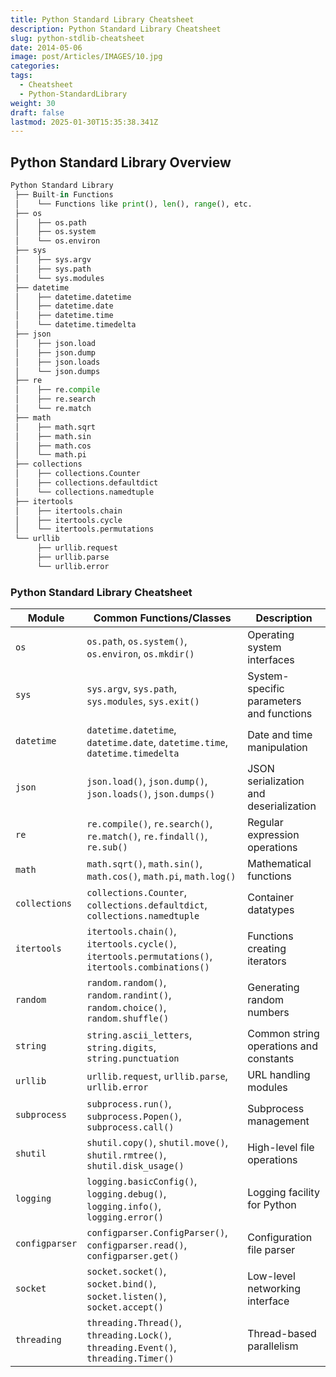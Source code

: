 ```yaml
---
title: Python Standard Library Cheatsheet
description: Python Standard Library Cheatsheet
slug: python-stdlib-cheatsheet
date: 2014-05-06
image: post/Articles/IMAGES/10.jpg
categories: 
tags:
  - Cheatsheet
  - Python-StandardLibrary
weight: 30
draft: false
lastmod: 2025-01-30T15:35:38.341Z
---
```

## Python Standard Library Overview

```python
Python Standard Library
 ├── Built-in Functions
 │    └── Functions like print(), len(), range(), etc.
 ├── os
 │    ├── os.path
 │    ├── os.system
 │    └── os.environ
 ├── sys
 │    ├── sys.argv
 │    ├── sys.path
 │    └── sys.modules
 ├── datetime
 │    ├── datetime.datetime
 │    ├── datetime.date
 │    ├── datetime.time
 │    └── datetime.timedelta
 ├── json
 │    ├── json.load
 │    ├── json.dump
 │    ├── json.loads
 │    └── json.dumps
 ├── re
 │    ├── re.compile
 │    ├── re.search
 │    └── re.match
 ├── math
 │    ├── math.sqrt
 │    ├── math.sin
 │    ├── math.cos
 │    └── math.pi
 ├── collections
 │    ├── collections.Counter
 │    ├── collections.defaultdict
 │    └── collections.namedtuple
 ├── itertools
 │    ├── itertools.chain
 │    ├── itertools.cycle
 │    └── itertools.permutations
 └── urllib
      ├── urllib.request
      ├── urllib.parse
      └── urllib.error
```

<!--

### Key Packages and Modules:

- **Built-in Functions:** Core functions like `print()`, `len()`, `range()`, etc.
    
- **os:** Operating system interfaces like `os.path`, `os.system`, `os.environ`.
    
- **sys:** System-specific parameters and functions like `sys.argv`, `sys.path`, `sys.modules`.
    
- **datetime:** Date and time manipulation like `datetime.datetime`, `datetime.date`, `datetime.time`, `datetime.timedelta`.
    
- **json:** JSON serialization and deserialization like `json.load`, `json.dump`, `json.loads`, `json.dumps`.
    
- **re:** Regular expression operations like `re.compile`, `re.search`, `re.match`.
    
- **math:** Mathematical functions like `math.sqrt`, `math.sin`, `math.cos`, `math.pi`.
    
- **collections:** Container datatypes like `collections.Counter`, `collections.defaultdict`, `collections.namedtuple`.
    
- **itertools:** Functions creating iterators for efficient looping like `itertools.chain`, `itertools.cycle`, `itertools.permutations`.
    
- **urllib:** URL handling modules like `urllib.request`, `urllib.parse`, `urllib.error`.
    

This textual representation should help you understand the structure of some commonly used standard packages in Python. If you need more specific information or have any other requests, let me know!

make a cheatsheet , in a markdown table of the Python Standard Library

Here's a concise cheatsheet for some commonly used modules in the Python Standard Library in a markdown table:
-->

### Python Standard Library Cheatsheet

| **Module**     | **Common Functions/Classes**                                                                     | **Description**                          |
| -------------- | ------------------------------------------------------------------------------------------------ | ---------------------------------------- |
| `os`           | `os.path`, `os.system()`, `os.environ`, `os.mkdir()`                                             | Operating system interfaces              |
| `sys`          | `sys.argv`, `sys.path`, `sys.modules`, `sys.exit()`                                              | System-specific parameters and functions |
| `datetime`     | `datetime.datetime`, `datetime.date`, `datetime.time`, `datetime.timedelta`                      | Date and time manipulation               |
| `json`         | `json.load()`, `json.dump()`, `json.loads()`, `json.dumps()`                                     | JSON serialization and deserialization   |
| `re`           | `re.compile()`, `re.search()`, `re.match()`, `re.findall()`, `re.sub()`                          | Regular expression operations            |
| `math`         | `math.sqrt()`, `math.sin()`, `math.cos()`, `math.pi`, `math.log()`                               | Mathematical functions                   |
| `collections`  | `collections.Counter`, `collections.defaultdict`, `collections.namedtuple`                       | Container datatypes                      |
| `itertools`    | `itertools.chain()`, `itertools.cycle()`, `itertools.permutations()`, `itertools.combinations()` | Functions creating iterators             |
| `random`       | `random.random()`, `random.randint()`, `random.choice()`, `random.shuffle()`                     | Generating random numbers                |
| `string`       | `string.ascii_letters`, `string.digits`, `string.punctuation`                                    | Common string operations and constants   |
| `urllib`       | `urllib.request`, `urllib.parse`, `urllib.error`                                                 | URL handling modules                     |
| `subprocess`   | `subprocess.run()`, `subprocess.Popen()`, `subprocess.call()`                                    | Subprocess management                    |
| `shutil`       | `shutil.copy()`, `shutil.move()`, `shutil.rmtree()`, `shutil.disk_usage()`                       | High-level file operations               |
| `logging`      | `logging.basicConfig()`, `logging.debug()`, `logging.info()`, `logging.error()`                  | Logging facility for Python              |
| `configparser` | `configparser.ConfigParser()`, `configparser.read()`, `configparser.get()`                       | Configuration file parser                |
| `socket`       | `socket.socket()`, `socket.bind()`, `socket.listen()`, `socket.accept()`                         | Low-level networking interface           |
| `threading`    | `threading.Thread()`, `threading.Lock()`, `threading.Event()`, `threading.Timer()`               | Thread-based parallelism                 |
